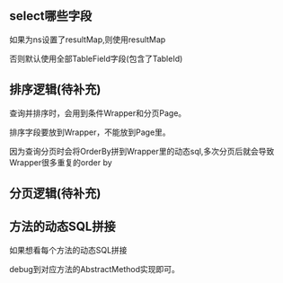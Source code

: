 
## select哪些字段

如果为ns设置了resultMap,则使用resultMap

否则默认使用全部TableField字段(包含了TableId)


## 排序逻辑(待补充)

查询并排序时，会用到条件Wrapper和分页Page。

排序字段要放到Wrapper，不能放到Page里。

因为查询分页时会将OrderBy拼到Wrapper里的动态sql,多次分页后就会导致Wrapper很多重复的order by 

## 分页逻辑(待补充)


## 方法的动态SQL拼接

如果想看每个方法的动态SQL拼接

debug到对应方法的AbstractMethod实现即可。

